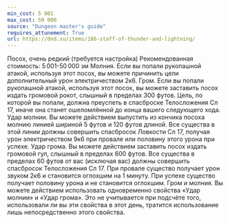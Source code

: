 ```yaml
---
min_cost: 5 001
max_cost: 50 000
source: "Dungeon master's guide"
requires_attunement: True
url: https://dnd.su/items/186-staff-of-thunder-and-lightning/
---
```


Посох, очень редкий (требуется настройка)
Рекомендованная стоимость: 5 001-50 000 зм
Молния. Если вы попали рукопашной атакой, используя этот посох, вы можете причинить цели дополнительный урон электричеством 2к6.
Гром. Если вы попали рукопашной атакой, используя этот посох, вы можете заставить посох издать громовой рокот, слышный в пределах 300 футов. Цель, по которой вы попали, должна преуспеть в спасброске Телосложения Сл 17, иначе она станет ошеломлённой до конца вашего следующего хода.
Удар молнии. Вы можете действием выпустить из кончика посоха молнию линией шириной 5 футов и 120 футов длиной. Все существа в этой линии должны совершить спасбросок Ловкости Сл 17, получая урон электричеством 9к6 при провале или половину этого урона при успехе.
Удар грома. Вы можете действием заставить посох издать громовой гул, слышный в пределах 600 футов. Все существа в пределах 60 футов от вас (исключая вас) должны совершить спасбросок Телосложения Сл 17. При провале существо получает урон звуком 2к6 и становится оглохшим на 1 минуту. При успехе существо получает половину урона и не становится оглохшим.
Гром и молния. Вы можете действием использовать одновременно свойства «Удар молнии» и «Удар грома». Это не учитывается при подсчёте того, использовали ли вы эти свойства в этот день, тратится использование лишь непосредственно этого свойства.